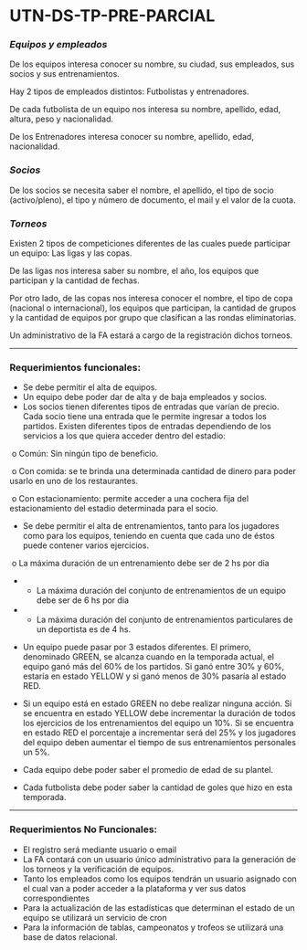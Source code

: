 # UTN-DS-TP-PRE-PARCIAL

 ### *Equipos* *y empleados*

De los equipos interesa conocer su nombre, su ciudad, sus empleados, sus socios y sus entrenamientos.

Hay 2 tipos de empleados distintos: Futbolistas y entrenadores.

De cada futbolista de un equipo nos interesa su nombre, apellido, edad, altura, peso y nacionalidad.

De los Entrenadores interesa conocer su nombre, apellido, edad, nacionalidad. 

### *Socios*

De los socios se necesita saber el nombre, el apellido, el tipo de socio (activo/pleno), el tipo y número de documento, el mail y el valor de la cuota.

### *Torneos*

Existen 2 tipos de competiciones diferentes de las cuales puede participar un equipo: Las ligas y las copas.

De las ligas nos interesa saber su nombre, el año, los equipos que participan y la cantidad de fechas.

Por otro lado, de las copas nos interesa conocer el nombre, el tipo de copa (nacional o internacional), los equipos que participan, la cantidad de grupos y la cantidad de equipos por grupo que clasifican a las rondas eliminatorias. 

Un administrativo de la FA estará a cargo de la registración dichos torneos.

********

### **Requerimientos funcionales:**

- Se debe permitir el alta de  equipos.
- Un equipo debe poder dar de  alta y de baja empleados y socios.
- Los socios tienen diferentes tipos de entradas que varían de precio. Cada socio tiene una entrada que  le permite ingresar a todos los partidos. Existen diferentes tipos de     entradas dependiendo de los servicios a los que quiera acceder dentro del  estadio: 

​		o  Común: Sin ningún tipo de beneficio.

​		o  Con comida: se te brinda una determinada cantidad de dinero para poder usarlo en uno de los restaurantes.

​		o  Con estacionamiento: permite acceder a una cochera fija del estacionamiento del estadio determinada para el socio.

* Se debe permitir el alta de entrenamientos, tanto para los jugadores como para los equipos, teniendo en cuenta que cada uno de éstos puede contener varios ejercicios.

​		o  La máxima duración de un entrenamiento debe ser de 2 hs por dia

- * La máxima duración del conjunto de entrenamientos de un equipo debe ser de 6 hs por dia

- - La máxima duración del conjunto de entrenamientos particulares de un deportista es de 4 hs.

* Un equipo puede pasar por 3 estados diferentes. El primero, denominado GREEN, se alcanza cuando en la temporada actual, el equipo ganó más del 60% de los partidos. Si ganó entre 30% y 60%, estaría en estado YELLOW y si ganó menos de 30% pasaría al estado RED. 

* Si un equipo está en estado GREEN no debe realizar ninguna acción. Si se encuentra en estado YELLOW debe incrementar la duración de todos los ejercicios de los entrenamientos del equipo un 10%. Si se encuentra en estado RED el porcentaje a incrementar será del 25% y los jugadores del equipo deben aumentar el tiempo de sus entrenamientos personales un 5%.

* Cada equipo debe poder saber el promedio de edad de su plantel.

* Cada futbolista debe poder saber la cantidad de goles que hizo en esta temporada.

******

### **Requerimientos No Funcionales:**

- El registro será mediante usuario o email 
- La FA contará con un usuario único administrativo para la     generación de los torneos y la verificación de equipos.
- Tanto los empleados como los equipos tendrán un usuario asignado con el cual van a poder acceder a la     plataforma y ver sus datos correspondientes
- Para la actualización de las     estadísticas que determinan el estado de un equipo se utilizará un     servicio de cron 
- Para la información de tablas,  campeonatos y trofeos se utilizará una base de datos relacional.
